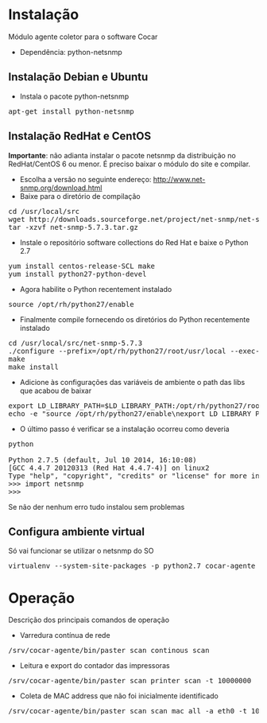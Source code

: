 Instalação
============

Módulo agente coletor para o software Cocar

* Dependência: python-netsnmp

Instalação Debian e Ubuntu
---------------------------------

* Instala o pacote python-netsnmp

<pre>
apt-get install python-netsnmp
</pre>

Instalação RedHat e CentOS
------------------------------

**Importante**: não adianta instalar o pacote netsnmp da distribuição no RedHat/CentOS 6 ou menor. É preciso baixar o módulo do site e compilar.

* Escolha a versão no seguinte endereço: http://www.net-snmp.org/download.html
* Baixe para o diretório de compilação

<pre>
cd /usr/local/src
wget http://downloads.sourceforge.net/project/net-snmp/net-snmp/5.7.3/net-snmp-5.7.3.tar.gz?r=&ts=1423067645&use_mirror=ufpr
tar -xzvf net-snmp-5.7.3.tar.gz
</pre>

* Instale o repositório software collections do Red Hat e baixe o Python 2.7

<pre>
yum install centos-release-SCL make
yum install python27-python-devel
</pre>

* Agora habilite o Python recentement instalado

<pre>
source /opt/rh/python27/enable
</pre>

* Finalmente compile fornecendo os diretórios do Python recentemente instalado

<pre>
cd /usr/local/src/net-snmp-5.7.3
./configure --prefix=/opt/rh/python27/root/usr/local --exec-prefix=/opt/rh/python27/root/usr/local --with-python-modules
make
make install
</pre>

* Adicione às configurações das variáveis de ambiente o path das libs que acabou de baixar

<pre>
export LD_LIBRARY_PATH=$LD_LIBRARY_PATH:/opt/rh/python27/root/usr/local/lib
echo -e "source /opt/rh/python27/enable\nexport LD_LIBRARY_PATH=\$LD_LIBRARY_PATH:/opt/rh/python27/root/usr/local/lib" >> ~/.bashrc
</pre>

* O último passo é verificar se a instalação ocorreu como deveria

<pre>
python

Python 2.7.5 (default, Jul 10 2014, 16:10:08) 
[GCC 4.4.7 20120313 (Red Hat 4.4.7-4)] on linux2
Type "help", "copyright", "credits" or "license" for more information.
>>> import netsnmp
>>> 
</pre>

Se não der nenhum erro tudo instalou sem problemas

Configura ambiente virtual
------------------------------

Só vai funcionar se utilizar o netsnmp do SO

<pre>
virtualenv --system-site-packages -p python2.7 cocar-agente
</pre>

Operação
================

Descrição dos principais comandos de operação

* Varredura contínua de rede

<pre>
/srv/cocar-agente/bin/paster scan continous_scan
</pre>

* Leitura e export do contador das impressoras

<pre>
/srv/cocar-agente/bin/paster scan printer_scan -t 10000000
</pre>

* Coleta de MAC address que não foi inicialmente identificado

<pre>
/srv/cocar-agente/bin/paster scan scan_mac_all -a eth0 -t 10
</pre>
